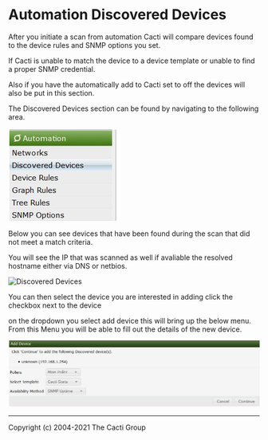 # Automation Discovered Devices

After you initiate a scan from automation Cacti will compare devices
found to the device rules and SNMP options you set.

If Cacti is unable to match the device to a device template or unable to
find a proper SNMP credential.

Also if you have the automatically add to Cacti set to off the devices will
also be put in this section.

The Discovered Devices section can be found by navigating to the
following area.

![Discovered Devices](images/automation-discovered-devices-dropdown.png)

Below you can see devices that have been found during the scan that did
not meet a match criteria.

You will see the IP that was scanned as well if avaliable the resolved
hostname either via DNS or netbios.

![Discovered Devices](images/automation-devices.png)

You can then select the device you are interested in adding click the
checkbox next to the device

on the dropdown you select add device this will bring up the below menu.
From this Menu you will be able to fill out the details of the new device.

![Discovered Devices](images/discovered-device-add-menu.png)

---
<copy>Copyright (c) 2004-2021 The Cacti Group</copy>

